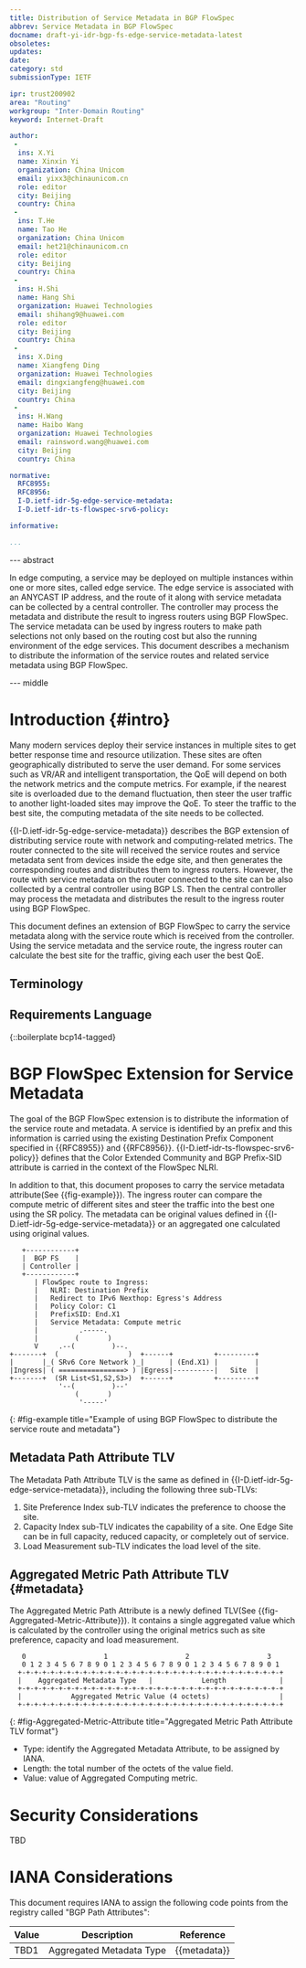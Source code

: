 ```yaml
---
title: Distribution of Service Metadata in BGP FlowSpec
abbrev: Service Metadata in BGP FlowSpec
docname: draft-yi-idr-bgp-fs-edge-service-metadata-latest
obsoletes:
updates:
date:
category: std
submissionType: IETF

ipr: trust200902
area: "Routing"
workgroup: "Inter-Domain Routing"
keyword: Internet-Draft

author:
 -
  ins: X.Yi
  name: Xinxin Yi
  organization: China Unicom
  email: yixx3@chinaunicom.cn
  role: editor
  city: Beijing
  country: China
 -
  ins: T.He
  name: Tao He
  organization: China Unicom
  email: het21@chinaunicom.cn
  role: editor
  city: Beijing
  country: China
 -
  ins: H.Shi
  name: Hang Shi
  organization: Huawei Technologies
  email: shihang9@huawei.com
  role: editor
  city: Beijing
  country: China
 -
  ins: X.Ding
  name: Xiangfeng Ding
  organization: Huawei Technologies
  email: dingxiangfeng@huawei.com
  city: Beijing
  country: China
 -
  ins: H.Wang
  name: Haibo Wang
  organization: Huawei Technologies
  email: rainsword.wang@huawei.com
  city: Beijing
  country: China

normative:
  RFC8955:
  RFC8956:
  I-D.ietf-idr-5g-edge-service-metadata:
  I-D.ietf-idr-ts-flowspec-srv6-policy:

informative:

...
```


--- abstract

In edge computing, a service may be deployed on multiple instances within one or more sites, called edge service. The edge service is associated with an ANYCAST IP address, and the route of it along with service metadata can be collected by a central controller. The controller may process the metadata and distribute the result to ingress routers using BGP FlowSpec. The service metadata can be used by ingress routers to make path selections not only based on the routing cost but also the running environment of the edge services. This document describes a mechanism to distribute the information of the service routes and related service metadata using BGP FlowSpec.


--- middle

# Introduction {#intro}

Many modern services deploy their service instances in multiple sites to get better response time and resource utilization. These sites are often geographically distributed to serve the user demand. For some services such as VR/AR and intelligent transportation, the QoE will depend on both the network metrics and the compute metrics. For example, if the nearest site is overloaded due to the demand fluctuation, then steer the user traffic to another light-loaded sites may improve the QoE. To steer the traffic to the best site, the computing metadata of the site needs to be collected.

{{I-D.ietf-idr-5g-edge-service-metadata}} describes the BGP extension of distributing service route with network and computing-related metrics. The router connected to the site will received the service routes and service metadata sent from devices inside the edge site, and then generates the corresponding routes and distributes them to ingress routers. However, the route with service metadata on the router connected to the site can be also collected by a central controller using BGP LS. Then the central controller may process the metadata and distributes the result to the ingress router using BGP FlowSpec.

This document defines an extension of BGP FlowSpec to carry the service metadata along with the service route which is received from the controller. Using the service metadata and the service route, the ingress router can calculate the best site for the traffic, giving each user the best QoE.


## Terminology

## Requirements Language

{::boilerplate bcp14-tagged}

# BGP FlowSpec Extension for Service Metadata

The goal of the BGP FlowSpec extension is to distribute the information of the service route and metadata. A service is identified by an prefix and this information is carried using the existing Destination Prefix Component specified in {{RFC8955}} and {{RFC8956}}. {{I-D.ietf-idr-ts-flowspec-srv6-policy}} defines that the Color Extended Community and BGP Prefix-SID attribute is carried in the context of the FlowSpec NLRI.

In addition to that, this document proposes to carry the service metadata attribute(See {{fig-example}}). The ingress router can compare the compute metric of different sites and steer the traffic into the best one using the SR policy. The metadata can be original values defined in {{I-D.ietf-idr-5g-edge-service-metadata}} or an aggregated one calculated using original values.

~~~
   +------------+
   |  BGP FS    |
   | Controller |
   +------------+
      | FlowSpec route to Ingress:
      |   NLRI: Destination Prefix
      |   Redirect to IPv6 Nexthop: Egress's Address
      |   Policy Color: C1
      |   PrefixSID: End.X1
      |   Service Metadata: Compute metric
      |          .-----.
      |         (       )
      V     .--(         )--.
+-------+  (                 )  +------+          +---------+
|       |_( SRv6 Core Network )_|      | (End.X1) |         |
|Ingress| ( ================> ) |Egress|----------|   Site  |
+-------+  (SR List<S1,S2,S3>)  +------+          +---------+
            '--(         )--'
                (       )
                 '-----'
~~~
{: #fig-example title="Example of using BGP FlowSpec to distribute the service route and metadata"}


## Metadata Path Attribute TLV

The Metadata Path Attribute TLV is the same as defined in {{I-D.ietf-idr-5g-edge-service-metadata}}, including the following three sub-TLVs:

1. Site Preference Index sub-TLV indicates the preference to choose the site.
2. Capacity Index sub-TLV indicates the capability of a site. One Edge Site can be in full capacity, reduced capacity, or completely out of service.
3. Load Measurement sub-TLV indicates the load level of the site.

## Aggregated Metric Path Attribute TLV {#metadata}

The Aggregated Metric Path Attribute is a newly defined TLV(See {{fig-Aggregated-Metric-Attribute}}). It contains a single aggregated value which is calculated by the controller using the original metrics such as site preference, capacity and load measurement.

~~~
   0                   1                   2                   3
   0 1 2 3 4 5 6 7 8 9 0 1 2 3 4 5 6 7 8 9 0 1 2 3 4 5 6 7 8 9 0 1
  +-+-+-+-+-+-+-+-+-+-+-+-+-+-+-+-+-+-+-+-+-+-+-+-+-+-+-+-+-+-+-+-+
  |    Aggregated Metadata Type   |            Length             |
  +-+-+-+-+-+-+-+-+-+-+-+-+-+-+-+-+-+-+-+-+-+-+-+-+-+-+-+-+-+-+-+-+
  |            Aggregated Metric Value (4 octets)                 |
  +-+-+-+-+-+-+-+-+-+-+-+-+-+-+-+-+-+-+-+-+-+-+-+-+-+-+-+-+-+-+-+-+
~~~
{: #fig-Aggregated-Metric-Attribute title="Aggregated Metric Path Attribute TLV format"}

- Type: identify the Aggregated Metadata Attribute, to be assigned by IANA.
- Length: the total number of the octets of the value field.
- Value: value of Aggregated Computing metric.


# Security Considerations

TBD


# IANA Considerations

This document requires IANA to assign the following code points from the registry called "BGP Path Attributes":


| Value | Description | Reference |
|-------|-------------|-----------|
| TBD1  | Aggregated Metadata Type | {{metadata}} |
